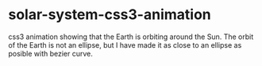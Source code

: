 # solar-system-css3-animation
css3 animation showing that the Earth is orbiting around the Sun.
The orbit of the Earth is not an ellipse, but I have made it as close to an ellipse as posible with bezier curve.
